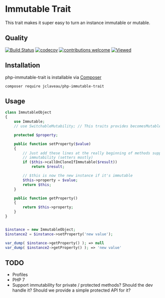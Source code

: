 # Immutable Trait
This trait makes it super easy to turn an instance immutable or mutable.

## Quality
[![Build Status](https://travis-ci.org/jclaveau/php-immutable-trait.png?branch=master)](https://travis-ci.org/jclaveau/php-immutable-trait)
[![codecov](https://codecov.io/gh/jclaveau/php-immutable-trait/branch/master/graph/badge.svg)](https://codecov.io/gh/jclaveau/php-immutable-trait)
[![contributions welcome](https://img.shields.io/badge/contributions-welcome-brightgreen.svg?style=flat)](https://github.com/jclaveau/php-immutable-trait/issues)
[![Viewed](http://hits.dwyl.com/jclaveau/php-immutable-trait.svg)](http://hits.dwyl.com/jclaveau/php-immutable-trait)

## Installation
php-immutable-trait is installable via [Composer](http://getcomposer.org)

    composer require jclaveau/php-immutable-trait


## Usage
```php
class ImmutableObject
{
    use Immutable;
    // use SwitchableMutability; // This traits provides becomesMutable() and becomesImmutable()

    protected $property;

    public function setProperty($value)
    {
        // Just add these lines at the really beginning of methods supporting
        // immutability (setters mostly)
        if ($this->callOnCloneIfImmutable($result))
            return $result;

        // $this is now the new instance if it's immutable
        $this->property = $value;
        return $this;
    }

    public function getProperty()
    {
        return $this->property;
    }
}


$instance = new ImmutableObject;
$instance2 = $instance->setProperty('new value');

var_dump( $instance->getProperty() ); => null
var_dump( $instance2->getProperty() ); => 'new value'
```

## TODO
+ Profiles
+ PHP 7
+ Support immutability for private / protected methods? Should the dev handle it?
  Should we provide a simple protected API for it?
